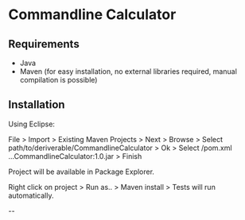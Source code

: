 Commandline Calculator
==
Requirements
--
* Java
* Maven (for easy installation, no external libraries required, manual compilation is possible)

Installation
--
Using Eclipse:

File > Import > Existing Maven Projects > Next > Browse > Select path/to/deriverable/CommandlineCalculator > Ok > Select /pom.xml ...CommandlineCalculator:1.0.jar > Finish

Project will be available in Package Explorer.

Right click on project > Run as.. > Maven install > Tests will run automatically.

--
